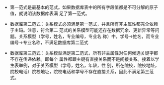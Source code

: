 * 第一范式是最基本的范式。如果数据库表中的所有字段值都是不可分解的原子值，就说明该数据库表满
足了第一范式。

* 数据库第二范式：关系模式必须满足第一范式，并且所有非主属性都完全依赖于主码。注意，符合第二
范式的关系模型可能还存在数据冗余、更新异常等问题。关系模型（学号，姓名，专业编号，专业名
称）中，学号->姓名，而专业编号->专业名称，不满足数据库第二范式

* 数据库第三范式：关系模型满足第二范式，所有非主属性对任何候选关键字都不存在传递依赖。即每个
属性都跟主键有直接关系而不是间接关系。接着以学生表举例，对于关系模型（学号，姓名，年龄，性
别，所在院校，院校地址，院校电话）院校地址，院校电话和学号不存在直接关系，因此不满足第三范
式。



